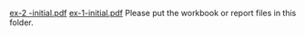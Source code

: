 [ex-2 -initial.pdf](https://github.com/nalcindor1/sme-bi-course-application/files/10702861/ex-2.-initial.pdf)
[ex-1-initial.pdf](https://github.com/nalcindor1/sme-bi-course-application/files/10702818/ex-1-initial.pdf)
Please put the workbook or report files in this folder.
